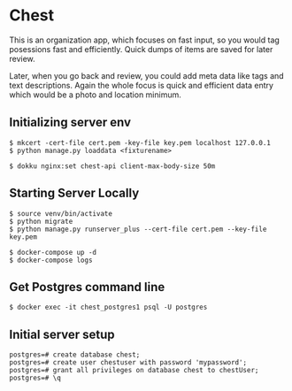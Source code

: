 # Chest

This is an organization app, which focuses on fast input, so you would tag
posessions fast and efficiently. Quick dumps of items are saved for later review.

Later, when you go back and review, you could add meta data like tags and text
descriptions. Again the whole focus is quick and efficient data entry which would
be a photo and location minimum.

## Initializing server env

    $ mkcert -cert-file cert.pem -key-file key.pem localhost 127.0.0.1
    $ python manage.py loaddata <fixturename>

    $ dokku nginx:set chest-api client-max-body-size 50m

## Starting Server Locally

    $ source venv/bin/activate
    $ python migrate
    $ python manage.py runserver_plus --cert-file cert.pem --key-file key.pem

    $ docker-compose up -d
    $ docker-compose logs

## Get Postgres command line

    $ docker exec -it chest_postgres1 psql -U postgres

## Initial server setup

    postgres=# create database chest;
    postgres=# create user chestuser with password 'mypassword';
    postgres=# grant all privileges on database chest to chestUser;
    postgres=# \q
